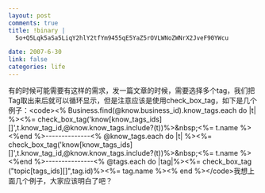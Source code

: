 ```yaml
--- 
layout: post
comments: true
title: !binary |
  5o+Q5Lqk5aSa5LiqY2hlY2tfYm9455qE5YaZ5rOVLWNoZWNrX2JveF90YWcu

date: 2007-6-30
link: false
categories: life
---
```

有的时候可能需要有这样的需求，发一篇文章的时候，需要选择多个tag，我们把Tag取出来后就可以循环显示，但是注意应该是使用check_box_tag，如下是几个例子：&lt;code&gt;&lt;% Business.find(@know.business_id).know_tags.each do |t| %&gt;&lt;%= check_box_tag('know[know_tags_ids][]',t.know_tag_id,@know.know_tags.include?(t))%&gt;&amp;nbsp;&lt;%= t.name %&gt;&lt;%end %&gt;--------------&lt;% @know_tags.each do |t| %&gt;&lt;%= check_box_tag('know[know_tags_ids][]',t.know_tag_id,@know.know_tags.include?(t))%&gt;&amp;nbsp;&lt;%= t.name %&gt;&lt;%end %&gt;---------------&lt;% @tags.each do |tag|%&gt;&lt;%= check_box_tag (&quot;topic[tags_ids][]&quot;,tag.id)%&gt;&lt;%= tag.name %&gt;&lt;% end %&gt;&lt;/code&gt;我想上面几个例子，大家应该明白了吧？
